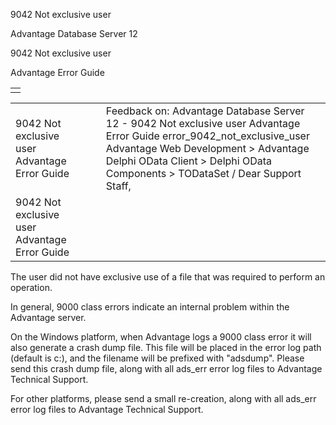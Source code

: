 9042 Not exclusive user




Advantage Database Server 12  

9042 Not exclusive user

Advantage Error Guide

|  |
| --- |
|  |

|  |  |  |  |  |
| --- | --- | --- | --- | --- |
| 9042 Not exclusive user  Advantage Error Guide |  |  | Feedback on: Advantage Database Server 12 - 9042 Not exclusive user Advantage Error Guide error\_9042\_not\_exclusive\_user Advantage Web Development > Advantage Delphi OData Client > Delphi OData Components > TODataSet / Dear Support Staff, |  |
| 9042 Not exclusive user  Advantage Error Guide |  |  |  |  |

The user did not have exclusive use of a file that was required to perform an operation.

In general, 9000 class errors indicate an internal problem within the Advantage server.

On the Windows platform, when Advantage logs a 9000 class error it will also generate a crash dump file. This file will be placed in the error log path (default is c:\), and the filename will be prefixed with "adsdump". Please send this crash dump file, along with all ads\_err error log files to Advantage Technical Support.

For other platforms, please send a small re-creation, along with all ads\_err error log files to Advantage Technical Support.
